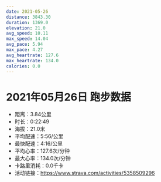 ```yaml
---
date: 2021-05-26
distance: 3843.30
duration: 1369.0
elevation: 21.0
avg_speed: 10.11
max_speed: 14.04
avg_pace: 5.94
max_pace: 4.27
avg_heartrate: 127.6
max_heartrate: 134.0
calories: 0.0
---
```


# 2021年05月26日 跑步数据

- 距离：3.84公里
- 时长：0:22:49
- 海拔：21.0米
- 平均配速：5:56/公里
- 最快配速：4:16/公里
- 平均心率：127.6次/分钟
- 最大心率：134.0次/分钟
- 卡路里消耗：0.0千卡
- 活动链接：https://www.strava.com/activities/5358509296
